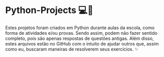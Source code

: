 # Python-Projects 💻🐍

Estes projetos foram criados em Python durante aulas da escola, como forma de atividades e/ou provas. Sendo assim, podem não fazer sentido completo, pois são apenas respostas de questões antigas.
Além disso, estes arquivos estão no GitHub com o intuito de ajudar outros que, assim como eu, buscaram maneiras de resolverem seus exercícios. ✨
